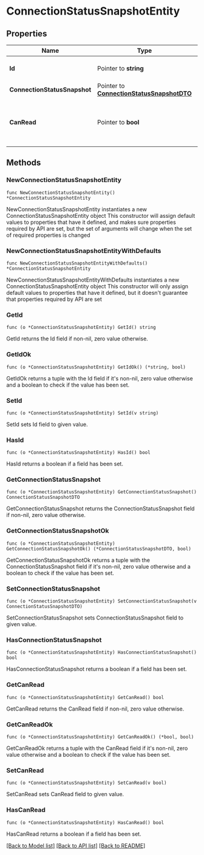 # ConnectionStatusSnapshotEntity

## Properties

Name | Type | Description | Notes
------------ | ------------- | ------------- | -------------
**Id** | Pointer to **string** | The id of the connection. | [optional] 
**ConnectionStatusSnapshot** | Pointer to [**ConnectionStatusSnapshotDTO**](ConnectionStatusSnapshotDTO.md) |  | [optional] 
**CanRead** | Pointer to **bool** | Indicates whether the user can read a given resource. | [optional] [readonly] 

## Methods

### NewConnectionStatusSnapshotEntity

`func NewConnectionStatusSnapshotEntity() *ConnectionStatusSnapshotEntity`

NewConnectionStatusSnapshotEntity instantiates a new ConnectionStatusSnapshotEntity object
This constructor will assign default values to properties that have it defined,
and makes sure properties required by API are set, but the set of arguments
will change when the set of required properties is changed

### NewConnectionStatusSnapshotEntityWithDefaults

`func NewConnectionStatusSnapshotEntityWithDefaults() *ConnectionStatusSnapshotEntity`

NewConnectionStatusSnapshotEntityWithDefaults instantiates a new ConnectionStatusSnapshotEntity object
This constructor will only assign default values to properties that have it defined,
but it doesn't guarantee that properties required by API are set

### GetId

`func (o *ConnectionStatusSnapshotEntity) GetId() string`

GetId returns the Id field if non-nil, zero value otherwise.

### GetIdOk

`func (o *ConnectionStatusSnapshotEntity) GetIdOk() (*string, bool)`

GetIdOk returns a tuple with the Id field if it's non-nil, zero value otherwise
and a boolean to check if the value has been set.

### SetId

`func (o *ConnectionStatusSnapshotEntity) SetId(v string)`

SetId sets Id field to given value.

### HasId

`func (o *ConnectionStatusSnapshotEntity) HasId() bool`

HasId returns a boolean if a field has been set.

### GetConnectionStatusSnapshot

`func (o *ConnectionStatusSnapshotEntity) GetConnectionStatusSnapshot() ConnectionStatusSnapshotDTO`

GetConnectionStatusSnapshot returns the ConnectionStatusSnapshot field if non-nil, zero value otherwise.

### GetConnectionStatusSnapshotOk

`func (o *ConnectionStatusSnapshotEntity) GetConnectionStatusSnapshotOk() (*ConnectionStatusSnapshotDTO, bool)`

GetConnectionStatusSnapshotOk returns a tuple with the ConnectionStatusSnapshot field if it's non-nil, zero value otherwise
and a boolean to check if the value has been set.

### SetConnectionStatusSnapshot

`func (o *ConnectionStatusSnapshotEntity) SetConnectionStatusSnapshot(v ConnectionStatusSnapshotDTO)`

SetConnectionStatusSnapshot sets ConnectionStatusSnapshot field to given value.

### HasConnectionStatusSnapshot

`func (o *ConnectionStatusSnapshotEntity) HasConnectionStatusSnapshot() bool`

HasConnectionStatusSnapshot returns a boolean if a field has been set.

### GetCanRead

`func (o *ConnectionStatusSnapshotEntity) GetCanRead() bool`

GetCanRead returns the CanRead field if non-nil, zero value otherwise.

### GetCanReadOk

`func (o *ConnectionStatusSnapshotEntity) GetCanReadOk() (*bool, bool)`

GetCanReadOk returns a tuple with the CanRead field if it's non-nil, zero value otherwise
and a boolean to check if the value has been set.

### SetCanRead

`func (o *ConnectionStatusSnapshotEntity) SetCanRead(v bool)`

SetCanRead sets CanRead field to given value.

### HasCanRead

`func (o *ConnectionStatusSnapshotEntity) HasCanRead() bool`

HasCanRead returns a boolean if a field has been set.


[[Back to Model list]](../README.md#documentation-for-models) [[Back to API list]](../README.md#documentation-for-api-endpoints) [[Back to README]](../README.md)


